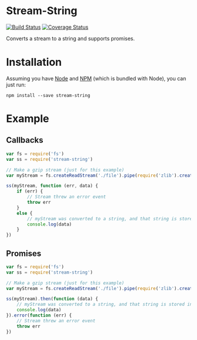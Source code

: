 # Stream-String

[![Build Status](https://img.shields.io/travis/jamescostian/stream-string.svg?style=flat)](https://travis-ci.org/jamescostian/stream-string)
[![Coverage Status](https://img.shields.io/coveralls/jamescostian/stream-string.svg?style=flat)](https://coveralls.io/r/jamescostian/stream-string?branch=master)

Converts a stream to a string and supports promises.


# Installation

Assuming you have [Node](http://nodejs.org) and [NPM](https://npmjs.org) (which is bundled with Node), you can just run:

```
npm install --save stream-string
```

# Example

## Callbacks

```js
var fs = require('fs')
var ss = require('stream-string')

// Make a gzip stream (just for this example)
var myStream = fs.createReadStream('./file').pipe(require('zlib').createGzip())

ss(myStream, function (err, data) {
	if (err) {
		// Stream threw an error event
		throw err
	}
	else {
		// myStream was converted to a string, and that string is stored in data
		console.log(data)
	}
})
```

## Promises

```js
var fs = require('fs')
var ss = require('stream-string')

// Make a gzip stream (just for this example)
var myStream = fs.createReadStream('./file').pipe(require('zlib').createGzip())

ss(myStream).then(function (data) {
	// myStream was converted to a string, and that string is stored in data
	console.log(data)
}).error(function (err) {
	// Stream threw an error event
	throw err
})
```
